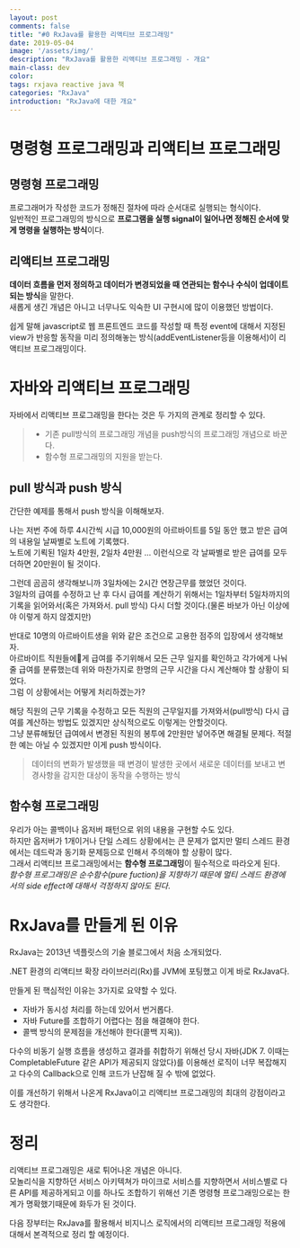 ```yaml
---
layout: post
comments: false
title: "#0 RxJava를 활용한 리액티브 프로그래밍"
date: 2019-05-04
image: '/assets/img/'
description: "RxJava를 활용한 리액티브 프로그래밍 - 개요"
main-class: dev
color:
tags: rxjava reactive java 책
categories: "RxJava"
introduction: "RxJava에 대한 개요"
---
```


# 명령형 프로그래밍과 리액티브 프로그래밍
## 명령형 프로그래밍
프로그래머가 작성한 코드가 정해진 절차에 따라 순서대로 실행되는 형식이다.  
일반적인 프로그래밍의 방식으로 **프로그램을 실행 signal이 일어나면 정해진 순서에 맞게 명령을 실행하는 방식**이다.

## 리액티브 프로그래밍
**데이터 흐름을 먼저 정의하고 데이터가 변경되었을 때 연관되는 함수나 수식이 업데이트 되는 방식**을 말한다.  
새롭게 생긴 개념은 아니고 너무나도 익숙한 UI 구현시에 많이 이용했던 방법이다.

쉽게 말해 javascript로 웹 프론트엔드 코드를 작성할 때 특정 event에 대해서 지정된 view가 반응할 동작을 미리 정의해놓는 방식(addEventListener등을 이용해서)이 리액티브 프로그래밍이다.

# 자바와 리액티브 프로그래밍
자바에서 리액티브 프로그래밍을 한다는 것은 두 가지의 관계로 정리할 수 있다.
> - 기존 pull방식의 프로그래밍 개념을 push방식의 프로그래밍 개념으로 바꾼다.
> - 함수형 프로그래밍의 지원을 받는다.

## pull 방식과 push 방식
간단한 예제를 통해서 push 방식을 이해해보자.

나는 저번 주에 하루 4시간씩 시급 10,000원의 아르바이트를 5일 동안 했고 받은 급여의 내용일 날짜별로 노트에 기록했다.  
노트에 기뢱된 1일차 4만원, 2일차 4만원 ... 이런식으로 각 날짜별로 받은 급여를 모두 더하면 20만원이 될 것이다.

그런데 곰곰히 생각해보니까 3일차에는 2시간 연장근무를 했었던 것이다.  
3일차의 급여를 수정하고 난 후 다시 급여를 계산하기 위해서는 1일차부터 5일차까지의 기록을 읽어와서(혹은 가져와서. pull 방식) 다시 더할 것이다.(물론 바보가 아닌 이상에야 이렇게 하지 않겠지만)

반대로 10명의 아르바이트생을 위와 같은 조건으로 고용한 점주의 입장에서 생각해보자.  
아르바이트 직원들에게 급여를 주기위해서 모든 근무 일지를 확인하고 각가에게 나눠줄 급여를 분류했는데 위와 마찬가지로 한명의 근무 시간을 다시 계산해야 할 상황이 되었다.  
그럼 이 상황에서는 어떻게 처리하겠는가?

해당 직원의 근무 기록을 수정하고 모든 직원의 근무일지를 가져와서(pull방식) 다시 급여를 계산하는 방법도 있겠지만 상식적으로도 이렇게는 안할것이다.  
그냥 분류해뒀던 급여에서 변경된 직원의 봉투에 2만원만 넣어주면 해결될 문제다.
적절한 예는 아닐 수 있겠지만 이게 push 방식이다.

> 데이터의 변화가 발생했을 때 변경이 발생한 곳에서 새로운 데이터를 보내고 변경사항을 감지한 대상이 동작을 수행하는 방식

## 함수형 프로그래밍

우리가 아는 콜백이나 옵저버 패턴으로 위의 내용을 구현할 수도 있다.  
하지만 옵저버가 1개이거나 단일 스레드 상황에서는 큰 문제가 없지만 멀티 스레드 환경에서는 데드락과 동기화 문제등으로 인해서 주의해야 할 상황이 많다.  
그래서 리액티브 프로그래밍에서는 **함수형 프로그래밍**이 필수적으로 따라오게 된다.  
*함수형 프로그래밍은 순수함수(pure fuction)을 지향하기 때문에 멀티 스레드 환경에서의 side effect에 대해서 걱정하지 않아도 된다*.

# RxJava를 만들게 된 이유
RxJava는 2013년 넥플릿스의 기술 블로그에서 처음 소개되었다.

.NET 환경의 리액티브 확장 라이브러리(Rx)를 JVM에 포팅했고 이게 바로 RxJava다.

만들게 된 핵심적인 이유는 3가지로 요약할 수 있다.

- 자바가 동시성 처리를 하는데 있어서 번거롭다.
- 자바 Future를 조합하기 어렵다는 점을 해결해야 한다.
- 콜백 방식의 문제점을 개선해야 한다(콜백 지옥)).

다수의 비동기 실행 흐름을 생성하고 결과를 취합하기 위해선 당시 자바(JDK 7. 이때는 CompletableFuture 같은 API가 제공되지 않았다)를 이용해선 로직이 너무 복잡해지고 다수의 Callback으로 인해 코드가 난잡해 질 수 밖에 없었다.

이를 개선하기 위해서 나온게 RxJava이고 리액티브 프로그래밍의 최대의 강점이라고도 생각한다.

# 정리
리액티브 프로그래밍은 새로 튀어나온 개념은 아니다.  
모놀리식을 지향하던 서비스 아키텍쳐가 마이크로 서비스를 지향하면서 서비스별로 다른 API를 제공하게되고 이를 하나도 조합하기 위해선 기존 명령형 프로그래밍으로는 한계가 명확했기때문에 화두가 된 것이다.  

다음 장부터는 RxJava를 활용해서 비지니스 로직에서의 리액티브 프로그래밍 적용에 대해서 본격적으로 정리 할 예정이다.
